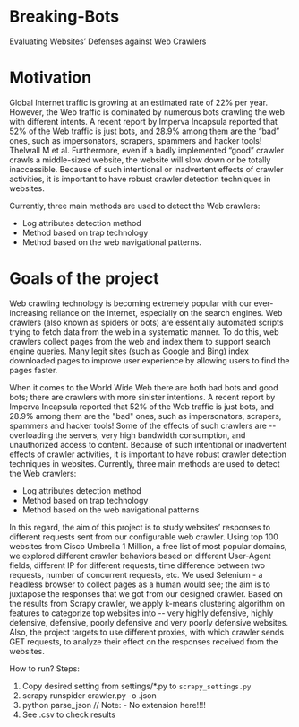 # Breaking-Bots
Evaluating Websites’ Defenses against Web Crawlers

# Motivation
Global Internet traffic is growing at an estimated rate of 22% per year. However, the Web traffic is dominated by numerous bots crawling the web with different intents. A recent report by Imperva Incapsula reported that 52% of the Web traffic is just bots, and 28.9% among them are the “bad” ones, such as impersonators, scrapers, spammers and hacker tools! Thelwall M et al. Furthermore, even if a badly implemented “good” crawler crawls a middle-sized website, the website will slow down or be totally inaccessible. Because of such intentional or inadvertent effects of crawler activities, it is important to have robust crawler detection techniques in websites. 

Currently, three main methods are used to detect the Web crawlers:
* Log attributes detection method 
* Method based on trap technology 
* Method based on the web navigational patterns. 

# Goals of the project
Web crawling technology is becoming extremely popular with our ever-increasing reliance on the Internet, especially on the search engines. Web crawlers (also known as spiders or bots) are essentially automated scripts trying to fetch data from the web in a systematic manner. To do this, web crawlers collect pages from the web and index them to support search engine queries. Many legit sites (such as Google and Bing) index downloaded pages to improve user experience by allowing users to find the pages faster.

When it comes to the World Wide Web there are both bad bots and good bots; there are crawlers with more sinister intentions. A recent report by Imperva Incapsula reported that 52\% of the Web traffic is just bots, and 28.9\% among them are the "bad" ones, such as impersonators, scrapers, spammers and hacker tools! Some of the effects of such crawlers are -- overloading the servers, very high bandwidth consumption, and unauthorized access to content. Because of such intentional or inadvertent effects of crawler activities, it is important to have robust crawler detection techniques in websites. Currently, three main methods are used to detect the Web crawlers:
* Log attributes detection method
* Method based on trap technology
* Method based on the web navigational patterns

In this regard, the aim of this project is to study websites’ responses to different requests sent from our configurable web crawler. Using top 100 websites from Cisco Umbrella 1 Million, a free list of most popular domains, we explored different crawler behaviors based on different User-Agent fields, different IP for different requests, time difference between two requests, number of concurrent requests, etc. We used Selenium - a headless browser to collect pages as a human would see; the aim is to juxtapose the responses that we got from our designed crawler. Based on the results from Scrapy crawler, we apply k-means clustering algorithm on features to categorize top websites into -- very highly defensive, highly defensive, defensive, poorly defensive and very poorly defensive websites.  Also, the project targets to use different proxies, with which crawler sends GET requests, to analyze their effect on the responses received from the websites.

How to run?
Steps:
1. Copy desired setting from settings/*.py to `scrapy_settings.py`
2. scrapy runspider crawler.py -o <Setting-Name>.json
3. python parse_json <Setting-Name>    // Note: - No extension here!!!!
4. See <Setting-Name>.csv to check results
